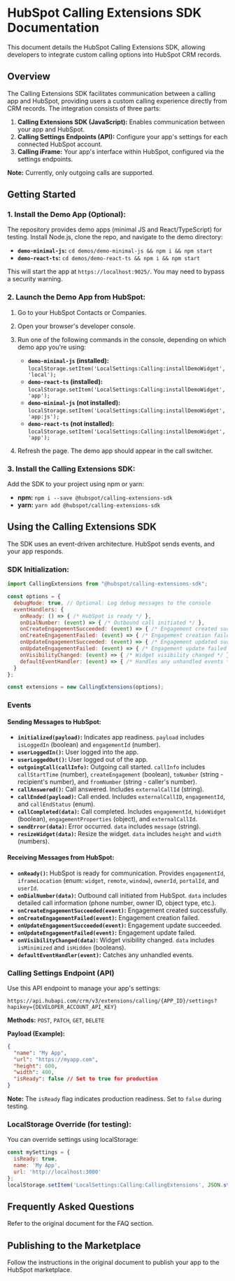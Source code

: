 # HubSpot Calling Extensions SDK Documentation

This document details the HubSpot Calling Extensions SDK, allowing developers to integrate custom calling options into HubSpot CRM records.

## Overview

The Calling Extensions SDK facilitates communication between a calling app and HubSpot, providing users a custom calling experience directly from CRM records.  The integration consists of three parts:

1. **Calling Extensions SDK (JavaScript):**  Enables communication between your app and HubSpot.
2. **Calling Settings Endpoints (API):** Configure your app's settings for each connected HubSpot account.
3. **Calling iFrame:**  Your app's interface within HubSpot, configured via the settings endpoints.

**Note:** Currently, only outgoing calls are supported.


## Getting Started

### 1.  Install the Demo App (Optional):

The repository provides demo apps (minimal JS and React/TypeScript) for testing.  Install Node.js, clone the repo, and navigate to the demo directory:

* **`demo-minimal-js`:** `cd demos/demo-minimal-js && npm i && npm start`
* **`demo-react-ts`:** `cd demos/demo-react-ts && npm i && npm start`

This will start the app at `https://localhost:9025/`. You may need to bypass a security warning.


### 2. Launch the Demo App from HubSpot:

1. Go to your HubSpot Contacts or Companies.
2. Open your browser's developer console.
3. Run one of the following commands in the console, depending on which demo app you're using:

    * **`demo-minimal-js` (installed):** `localStorage.setItem('LocalSettings:Calling:installDemoWidget', 'local');`
    * **`demo-react-ts` (installed):** `localStorage.setItem('LocalSettings:Calling:installDemoWidget', 'app');`
    * **`demo-minimal-js` (not installed):** `localStorage.setItem('LocalSettings:Calling:installDemoWidget', 'app:js');`
    * **`demo-react-ts` (not installed):** `localStorage.setItem('LocalSettings:Calling:installDemoWidget', 'app');`

4. Refresh the page. The demo app should appear in the call switcher.


### 3. Install the Calling Extensions SDK:

Add the SDK to your project using npm or yarn:

* **npm:** `npm i --save @hubspot/calling-extensions-sdk`
* **yarn:** `yarn add @hubspot/calling-extensions-sdk`


## Using the Calling Extensions SDK

The SDK uses an event-driven architecture.  HubSpot sends events, and your app responds.

### SDK Initialization:

```javascript
import CallingExtensions from "@hubspot/calling-extensions-sdk";

const options = {
  debugMode: true, // Optional: Log debug messages to the console
  eventHandlers: {
    onReady: () => { /* HubSpot is ready */ },
    onDialNumber: (event) => { /* Outbound call initiated */ },
    onCreateEngagementSucceeded: (event) => { /* Engagement created successfully */ },
    onCreateEngagementFailed: (event) => { /* Engagement creation failed */ },
    onUpdateEngagementSucceeded: (event) => { /* Engagement updated successfully */ },
    onUpdateEngagementFailed: (event) => { /* Engagement update failed */ },
    onVisibilityChanged: (event) => { /* Widget visibility changed */ },
    defaultEventHandler: (event) => { /* Handles any unhandled events */}
  }
};

const extensions = new CallingExtensions(options);
```

### Events

#### Sending Messages to HubSpot:

* **`initialized(payload)`:**  Indicates app readiness.  `payload` includes `isLoggedIn` (boolean) and `engagementId` (number).
* **`userLoggedIn()`:** User logged into the app.
* **`userLoggedOut()`:** User logged out of the app.
* **`outgoingCall(callInfo)`:** Outgoing call started.  `callInfo` includes `callStartTime` (number), `createEngagement` (boolean), `toNumber` (string - recipient's number), and `fromNumber` (string - caller's number).
* **`callAnswered()`:** Call answered.  Includes `externalCallId` (string).
* **`callEnded(payload)`:** Call ended. Includes `externalCallID`, `engagementId`, and `callEndStatus` (enum).
* **`callCompleted(data)`:** Call completed. Includes `engagementId`, `hideWidget` (boolean), `engagementProperties` (object), and `externalCallId`.
* **`sendError(data)`:**  Error occurred.  `data` includes `message` (string).
* **`resizeWidget(data)`:** Resize the widget.  `data` includes `height` and `width` (numbers).


#### Receiving Messages from HubSpot:

* **`onReady()`:** HubSpot is ready for communication. Provides `engagementId`, `iframeLocation` (enum: `widget`, `remote`, `window`), `ownerId`, `portalId`, and `userId`.
* **`onDialNumber(data)`:** Outbound call initiated from HubSpot.  `data` includes detailed call information (phone number, owner ID, object type, etc.).
* **`onCreateEngagementSucceeded(event)`:** Engagement created successfully.
* **`onCreateEngagementFailed(event)`:** Engagement creation failed.
* **`onUpdateEngagementSucceeded(event)`:** Engagement update succeeded.
* **`onUpdateEngagementFailed(event)`:** Engagement update failed.
* **`onVisibilityChanged(data)`:** Widget visibility changed.  `data` includes `isMinimized` and `isHidden` (booleans).
* **`defaultEventHandler(event)`:** Catches any unhandled events.


### Calling Settings Endpoint (API)

Use this API endpoint to manage your app's settings:

`https://api.hubapi.com/crm/v3/extensions/calling/{APP_ID}/settings?hapikey={DEVELOPER_ACCOUNT_API_KEY}`

**Methods:** `POST`, `PATCH`, `GET`, `DELETE`

**Payload (Example):**

```json
{
  "name": "My App",
  "url": "https://myapp.com",
  "height": 600,
  "width": 400,
  "isReady": false // Set to true for production
}
```

**Note:** The `isReady` flag indicates production readiness. Set to `false` during testing.

### LocalStorage Override (for testing):

You can override settings using localStorage:

```javascript
const mySettings = {
  isReady: true,
  name: 'My App',
  url: 'http://localhost:3000'
};
localStorage.setItem('LocalSettings:Calling:CallingExtensions', JSON.stringify(mySettings));
```


## Frequently Asked Questions

Refer to the original document for the FAQ section.


## Publishing to the Marketplace

Follow the instructions in the original document to publish your app to the HubSpot marketplace.

